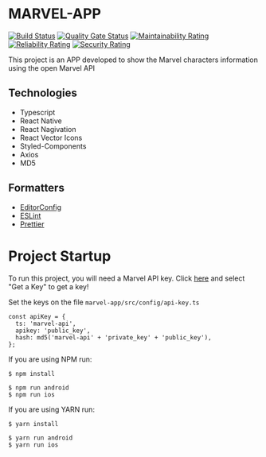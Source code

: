 # MARVEL-APP
[![Build Status](https://travis-ci.com/alanlgoncalves/gobarber-web.svg?branch=master)](https://travis-ci.com/alanlgoncalves/gobarber-web)
[![Quality Gate Status](https://sonarcloud.io/api/project_badges/measure?project=alanlgoncalves_marvel-app&metric=alert_status)](https://sonarcloud.io/dashboard?id=alanlgoncalves_marvel-app)
[![Maintainability Rating](https://sonarcloud.io/api/project_badges/measure?project=alanlgoncalves_marvel-app&metric=sqale_rating)](https://sonarcloud.io/dashboard?id=alanlgoncalves_marvel-app)
[![Reliability Rating](https://sonarcloud.io/api/project_badges/measure?project=alanlgoncalves_marvel-app&metric=reliability_rating)](https://sonarcloud.io/dashboard?id=alanlgoncalves_marvel-app)
[![Security Rating](https://sonarcloud.io/api/project_badges/measure?project=alanlgoncalves_marvel-app&metric=security_rating)](https://sonarcloud.io/dashboard?id=alanlgoncalves_marvel-app)

This project is an APP developed to show the Marvel characters information using the open Marvel API

## Technologies
- Typescript
- React Native
- React Nagivation
- React Vector Icons
- Styled-Components
- Axios
- MD5

## Formatters

- [EditorConfig](https://editorconfig.org/)
- [ESLint](https://eslint.org/)
- [Prettier](https://prettier.io/)

# Project Startup

To run this project, you will need a Marvel API key. Click [here](https://developer.marvel.com/) and select "Get a Key" to get a key!

Set the keys on the file `marvel-app/src/config/api-key.ts`

```
const apiKey = {
  ts: 'marvel-api',
  apikey: 'public_key',
  hash: md5('marvel-api' + 'private_key' + 'public_key'),
};
```

If you are using NPM run:

```
$ npm install

$ npm run android
$ npm run ios
```

If you are using YARN run:

```
$ yarn install

$ yarn run android
$ yarn run ios
```


